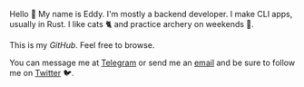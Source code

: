 Hello 👋 My name is Eddy. I'm mostly a backend developer. I make CLI apps, usually in Rust. I like cats 🐈 and practice archery on weekends 🏹.

This is my *GitHub*. Feel free to browse. 

You can message me at [Telegram](https://telegram.me/edfloreshz) or send me an [email](mailto:edfloreshz@gmail.com) and be sure to follow me on [Twitter](https://twitter.com/edfloreshz) 🐦.
